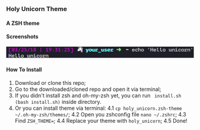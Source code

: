 ### Holy Unicorn Theme

#### A ZSH theme


#### Screenshots

![Screenshot 1](images/holy_unicorn_theme_example.png)


#### How To Install

1. Download or clone this repo;
2. Go to the downloaded/cloned repo and open it via terminal;
3. If you didn't install zsh and oh-my-zsh yet, you can run ` install.sh  (bash install.sh)` inside directory.
4. Or you can install theme via terminal:
  4.1 `cp holy_unicorn.zsh-theme ~/.oh-my-zsh/themes/`;
  4.2 Open you zshconfig file `nano ~/.zshrc`;
  4.3 Find `ZSH_THEME=`;
  4.4 Replace your theme with `holy_unicorn`;
  4.5 Done!
